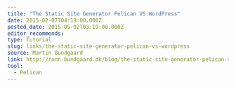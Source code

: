 ```yaml
---
title: "The Static Site Generator Pelican VS WordPress"
date: 2015-02-07T04:19:00.000Z
posted_date: 2015-05-02T03:19:00.000Z
editor_recommends:
type: Tutorial
slug: links/the-static-site-generator-pelican-vs-wordpress
source: Martin Bundgaard
link: http://ronn-bundgaard.dk/blog/the-static-site-generator-pelican-vs-wordpress/?utm_source=dlvr.it&amp;utm_medium=twitter
tool:
  - Pelican
---
```





